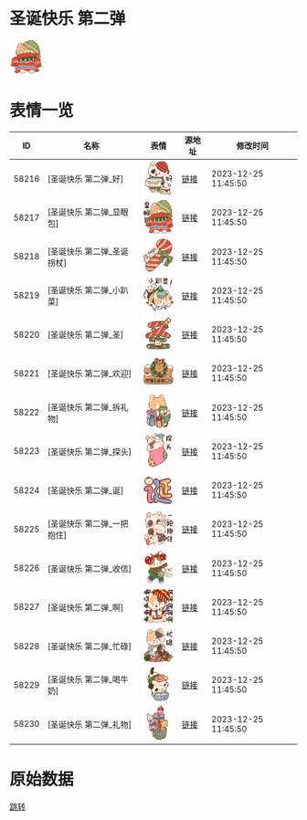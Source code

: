 # 圣诞快乐 第二弹

<img src="./cover.png" height="60" alt="cover" />

# 表情一览

|ID|名称|表情|源地址|修改时间|
|----|----|----|----|----|
|58216|[圣诞快乐 第二弹_好]|<img src="./pic/058216_%5B圣诞快乐 第二弹_好%5D.png" height="60" alt="好"/>|[链接](https://i0.hdslb.com/bfs/garb/94e050cfe8bebf7169548a225434f1f2ff2b3742.png)|2023-12-25 11:45:50|
|58217|[圣诞快乐 第二弹_显眼包]|<img src="./pic/058217_%5B圣诞快乐 第二弹_显眼包%5D.png" height="60" alt="显眼包"/>|[链接](https://i0.hdslb.com/bfs/garb/2add2994e9cd63e7ac8981a8f133887f8ec6ca89.png)|2023-12-25 11:45:50|
|58218|[圣诞快乐 第二弹_圣诞拐杖]|<img src="./pic/058218_%5B圣诞快乐 第二弹_圣诞拐杖%5D.png" height="60" alt="圣诞拐杖"/>|[链接](https://i0.hdslb.com/bfs/garb/5a0045e184c1d499d571d40237b23538ce0c980a.png)|2023-12-25 11:45:50|
|58219|[圣诞快乐 第二弹_小趴菜]|<img src="./pic/058219_%5B圣诞快乐 第二弹_小趴菜%5D.png" height="60" alt="小趴菜"/>|[链接](https://i0.hdslb.com/bfs/garb/0cf2ceef754e641185b246bb331571ee805ab686.png)|2023-12-25 11:45:50|
|58220|[圣诞快乐 第二弹_圣]|<img src="./pic/058220_%5B圣诞快乐 第二弹_圣%5D.png" height="60" alt="圣"/>|[链接](https://i0.hdslb.com/bfs/garb/2de59e506b72125bb0b7f988b2bf9222d5adeff2.png)|2023-12-25 11:45:50|
|58221|[圣诞快乐 第二弹_欢迎]|<img src="./pic/058221_%5B圣诞快乐 第二弹_欢迎%5D.png" height="60" alt="欢迎"/>|[链接](https://i0.hdslb.com/bfs/garb/e2e3fa969356219577fc8242eb9b8d6da4cb74d6.png)|2023-12-25 11:45:50|
|58222|[圣诞快乐 第二弹_拆礼物]|<img src="./pic/058222_%5B圣诞快乐 第二弹_拆礼物%5D.png" height="60" alt="拆礼物"/>|[链接](https://i0.hdslb.com/bfs/garb/f45ef2ffc0bffea483b278b6e37e290de2b6a694.png)|2023-12-25 11:45:50|
|58223|[圣诞快乐 第二弹_探头]|<img src="./pic/058223_%5B圣诞快乐 第二弹_探头%5D.png" height="60" alt="探头"/>|[链接](https://i0.hdslb.com/bfs/garb/9637d1ba7f16ec2245e8c483114b4593a13f07d2.png)|2023-12-25 11:45:50|
|58224|[圣诞快乐 第二弹_诞]|<img src="./pic/058224_%5B圣诞快乐 第二弹_诞%5D.png" height="60" alt="诞"/>|[链接](https://i0.hdslb.com/bfs/garb/706be652bedcc6468f7b7742829a3d5953d39d55.png)|2023-12-25 11:45:50|
|58225|[圣诞快乐 第二弹_一把抱住]|<img src="./pic/058225_%5B圣诞快乐 第二弹_一把抱住%5D.png" height="60" alt="一把抱住"/>|[链接](https://i0.hdslb.com/bfs/garb/5ee5c4fa7795390c50e6c220287f481c081f823a.png)|2023-12-25 11:45:50|
|58226|[圣诞快乐 第二弹_收信]|<img src="./pic/058226_%5B圣诞快乐 第二弹_收信%5D.png" height="60" alt="收信"/>|[链接](https://i0.hdslb.com/bfs/garb/96ed6c5923e6b13e3f8e739275b06ec70d295811.png)|2023-12-25 11:45:50|
|58227|[圣诞快乐 第二弹_啊]|<img src="./pic/058227_%5B圣诞快乐 第二弹_啊%5D.png" height="60" alt="啊"/>|[链接](https://i0.hdslb.com/bfs/garb/31cb6961f96ee6f89a61996118f2a96ac05920e8.png)|2023-12-25 11:45:50|
|58228|[圣诞快乐 第二弹_忙碌]|<img src="./pic/058228_%5B圣诞快乐 第二弹_忙碌%5D.png" height="60" alt="忙碌"/>|[链接](https://i0.hdslb.com/bfs/garb/b5a56d2205cb3eb32e591ec1c31d57eca4e5bc8c.png)|2023-12-25 11:45:50|
|58229|[圣诞快乐 第二弹_喝牛奶]|<img src="./pic/058229_%5B圣诞快乐 第二弹_喝牛奶%5D.png" height="60" alt="喝牛奶"/>|[链接](https://i0.hdslb.com/bfs/garb/f1c4eb703cd1f6544b1ee127478a7c6e76761b83.png)|2023-12-25 11:45:50|
|58230|[圣诞快乐 第二弹_礼物]|<img src="./pic/058230_%5B圣诞快乐 第二弹_礼物%5D.png" height="60" alt="礼物"/>|[链接](https://i0.hdslb.com/bfs/garb/50f1fecb5b024d84ad9ec920f89a372d620da10e.png)|2023-12-25 11:45:50|

# 原始数据

[跳转](./raw.json)

